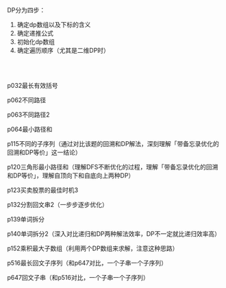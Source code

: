 
DP分为四步：
1. 确定dp数组以及下标的含义
2. 确定递推公式
3. 初始化dp数组
4. 确定遍历顺序（尤其是二维DP时）

<br>
<br>

p032最长有效括号

p062不同路径

p063不同路径2

p064最小路径和

p115不同的子序列（通过对比该题的回溯和DP解法，深刻理解「带备忘录优化的回溯和DP等价」这一结论）

p120三角形最小路径和（理解DFS不断优化的过程，理解「带备忘录优化的回溯和DP等价」，理解自顶向下和自底向上两种DP）

p123买卖股票的最佳时机3

p132分割回文串2（一步步逐步优化）

p139单词拆分

p140单词拆分2（深入对比递归和DP两种解法效率，DP不一定就比递归效率高）

p152乘积最大子数组（利用两个DP数组来求解，注意这种思路）

p516最长回文子序列（和p647对比，一个子串一个子序列）

p647回文子串（和p516对比，一个子串一个子序列）


